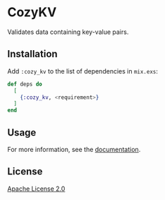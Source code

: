 # CozyKV

Validates data containing key-value pairs.

## Installation

Add `:cozy_kv` to the list of dependencies in `mix.exs`:

```elixir
def deps do
  [
    {:cozy_kv, <requirement>}
  ]
end
```

## Usage

For more information, see the [documentation](https://hexdocs.pm/cozy_kv).

## License

[Apache License 2.0](https://www.apache.org/licenses/LICENSE-2.0)
